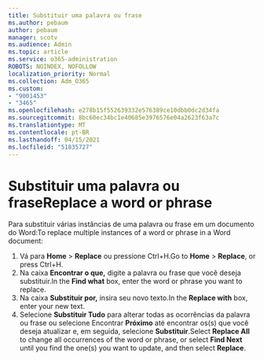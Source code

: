 ```yaml
---
title: Substituir uma palavra ou frase
ms.author: pebaum
author: pebaum
manager: scotv
ms.audience: Admin
ms.topic: article
ms.service: o365-administration
ROBOTS: NOINDEX, NOFOLLOW
localization_priority: Normal
ms.collection: Adm_O365
ms.custom:
- "9001453"
- "3465"
ms.openlocfilehash: e278b15f552639332e576389ce10dbb0dc2d34fa
ms.sourcegitcommit: 8bc60ec34bc1e40685e3976576e04a2623f63a7c
ms.translationtype: MT
ms.contentlocale: pt-BR
ms.lasthandoff: 04/15/2021
ms.locfileid: "51835727"
---
```

# <a name="replace-a-word-or-phrase"></a><span data-ttu-id="22203-102">Substituir uma palavra ou frase</span><span class="sxs-lookup"><span data-stu-id="22203-102">Replace a word or phrase</span></span>

<span data-ttu-id="22203-103">Para substituir várias instâncias de uma palavra ou frase em um documento do Word:</span><span class="sxs-lookup"><span data-stu-id="22203-103">To replace multiple instances of a word or phrase in a Word document:</span></span>

1. <span data-ttu-id="22203-104">Vá para **Home**  >  **Replace** ou pressione Ctrl+H.</span><span class="sxs-lookup"><span data-stu-id="22203-104">Go to **Home** > **Replace**, or press Ctrl+H.</span></span>
2. <span data-ttu-id="22203-105">Na caixa **Encontrar o que,** digite a palavra ou frase que você deseja substituir.</span><span class="sxs-lookup"><span data-stu-id="22203-105">In the **Find what** box, enter the word or phrase you want to replace.</span></span> 
3. <span data-ttu-id="22203-106">Na caixa **Substituir por,** insira seu novo texto.</span><span class="sxs-lookup"><span data-stu-id="22203-106">In the **Replace with** box, enter your new text.</span></span>
3. <span data-ttu-id="22203-107">Selecione **Substituir Tudo** para alterar todas as ocorrências da palavra ou frase ou selecione Encontrar **Próximo** até encontrar os(s) que você deseja atualizar e, em seguida, selecione **Substituir**.</span><span class="sxs-lookup"><span data-stu-id="22203-107">Select **Replace All** to change all occurrences of the word or phrase, or select **Find Next** until you find the one(s) you want to update, and then select **Replace**.</span></span>